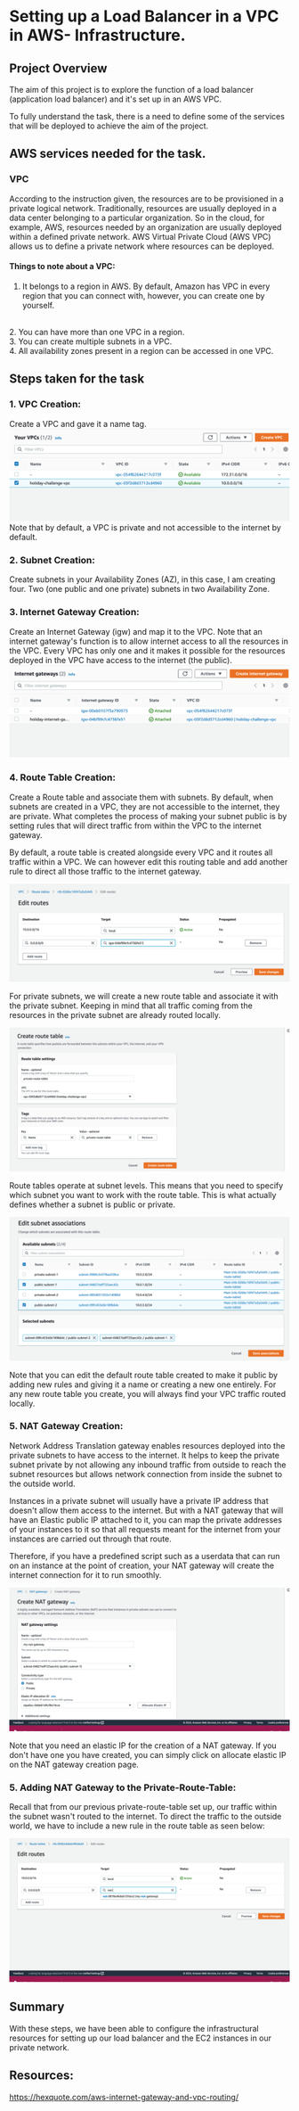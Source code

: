 # Setting up a Load Balancer in a VPC in AWS- Infrastructure.

## Project Overview
The aim of this project is to explore the function of a load balancer (application load balancer) and it's set up in an AWS VPC.

To fully understand the task, there is a need to define some of the services that will be deployed to achieve the aim of the project.

## AWS services needed for the task.

### VPC
According to the instruction given, the resources are to be provisioned in a private logical network. Traditionally, resources are usually deployed in a data center belonging to a particular organization. So in the cloud, for example, AWS, resources needed by an organization are usually deployed within a defined private network. AWS Virtual Private Cloud (AWS VPC) allows us to define a private network where resources can be deployed.

#### Things to note about a VPC:
1. It belongs to a region in AWS. By default, Amazon has VPC in every region that you can connect with, however, you can create one by yourself.
<br>
2. You can have more than one VPC in a region.
<br>
3. You can create multiple subnets in a VPC.
<br>
4. All availability zones present in a region can be accessed in one VPC.
<br>

## Steps taken for the task
### 1. VPC Creation:
Create a VPC and gave it a name tag. <br>
![vpc-created](images/vpc.png "vpc")
Note that by default, a VPC is private and not accessible to the internet by default.
<br>

### 2. Subnet Creation:
Create subnets in your Availability Zones (AZ), in this case, I am creating four. Two (one public and one private) subnets in two Availability Zone.
<br>

### 3. Internet Gateway Creation:
Create an Internet Gateway (igw) and map it to the VPC. Note that an internet gateway's function is to allow internet access to all the resources in the VPC. Every VPC has only one and it makes it possible for the resources deployed in the VPC have access to the internet (the public). 
![igw-created](images/internet-gateway.png "igw")
<br>

### 4. Route Table Creation:
Create a Route table and associate them with subnets. By default, when subnets are created in a VPC, they are not accessible to the internet, they are private. What completes the process of making your subnet public is by setting rules that will direct traffic from within the VPC to the internet gateway.

By default, a route table is created alongside every VPC and it routes all traffic within a VPC. We can however edit this routing table and add another rule to direct all those traffic to the internet gateway. 

![public-route-table](images/public-route-created.png "public-route-created")

For private subnets, we will create a new route table and associate it with the private subnet. Keeping in mind that all traffic coming from the resources in the private subnet are already routed locally.

![private-route-table](images/private-route-created.png "private-routes")

Route tables operate at subnet levels. This means that you need to specify which subnet you want to work with the route table. This is what actually defines whether a subnet is public or private.

![public-subnet-association](images/pub-subnet-association.png)


Note that you can edit the default route table created to make it public by adding new rules and giving it a name or creating a new one entirely. For any new route table you create, you will always find your VPC traffic routed locally.

### 5. NAT Gateway Creation:
Network Address Translation gateway enables resources deployed into the private subnets to have access to the internet. It helps to keep the private subnet private by not allowing any inbound traffic from outside to reach the subnet resources but allows network connection from inside the subnet to the outside world.

Instances in a private subnet will usually have a private IP address that doesn't allow them access to the internet. But with a NAT gateway that will have an Elastic public IP attached to it, you can map the private addresses of your instances to it so that all requests meant for the internet from your instances are carried out through that route.

Therefore, if you have a predefined script such as a userdata that can run on an instance at the point of creation, your NAT gateway will create the internet connection for it to run smoothly.

![nat-gateway](images/nat-gateway.png "nat-gateway")

Note that you need an elastic IP for the creation of a NAT gateway. If you don't have one you have created, you can simply click on allocate elastic IP on the NAT gateway creation page.

### 5. Adding NAT Gateway to the Private-Route-Table:

Recall that from our previous private-route-table set up, our traffic within the subnet wasn't routed to the internet. To direct the traffic to the outside world, we have to include a new rule in the route table as seen below:

![nat-gateway-routing](images/nat-routing.png "NAT-gateway-routing")

## Summary
With these steps, we have been able to configure the infrastructural resources for setting up our load balancer and the EC2 instances in our private network.



## Resources:
https://hexquote.com/aws-internet-gateway-and-vpc-routing/